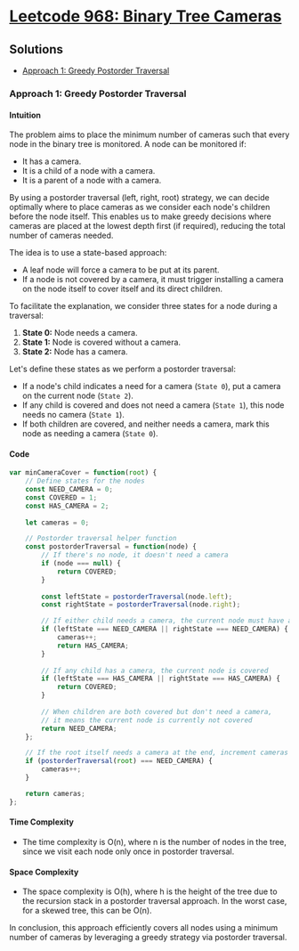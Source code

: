 # [Leetcode 968: Binary Tree Cameras](https://leetcode.com/problems/binary-tree-cameras/)

## Solutions
- [Approach 1: Greedy Postorder Traversal](#approach-1-greedy-postorder-traversal)

### Approach 1: Greedy Postorder Traversal

#### Intuition
The problem aims to place the minimum number of cameras such that every node in the binary tree is monitored. A node can be monitored if:
- It has a camera.
- It is a child of a node with a camera.
- It is a parent of a node with a camera.

By using a postorder traversal (left, right, root) strategy, we can decide optimally where to place cameras as we consider each node's children before the node itself. This enables us to make greedy decisions where cameras are placed at the lowest depth first (if required), reducing the total number of cameras needed.

The idea is to use a state-based approach:
- A leaf node will force a camera to be put at its parent.
- If a node is not covered by a camera, it must trigger installing a camera on the node itself to cover itself and its direct children.

To facilitate the explanation, we consider three states for a node during a traversal:
1. **State 0:** Node needs a camera.
2. **State 1:** Node is covered without a camera.
3. **State 2:** Node has a camera.

Let's define these states as we perform a postorder traversal:
- If a node's child indicates a need for a camera (`State 0`), put a camera on the current node (`State 2`).
- If any child is covered and does not need a camera (`State 1`), this node needs no camera (`State 1`).
- If both children are covered, and neither needs a camera, mark this node as needing a camera (`State 0`).

#### Code
```javascript
var minCameraCover = function(root) {
    // Define states for the nodes
    const NEED_CAMERA = 0;
    const COVERED = 1;
    const HAS_CAMERA = 2;
    
    let cameras = 0;

    // Postorder traversal helper function
    const postorderTraversal = function(node) {
        // If there's no node, it doesn't need a camera
        if (node === null) {
            return COVERED;
        }
        
        const leftState = postorderTraversal(node.left);
        const rightState = postorderTraversal(node.right);

        // If either child needs a camera, the current node must have a camera
        if (leftState === NEED_CAMERA || rightState === NEED_CAMERA) {
            cameras++;
            return HAS_CAMERA;
        }
        
        // If any child has a camera, the current node is covered
        if (leftState === HAS_CAMERA || rightState === HAS_CAMERA) {
            return COVERED;
        }
        
        // When children are both covered but don't need a camera,
        // it means the current node is currently not covered
        return NEED_CAMERA;
    };

    // If the root itself needs a camera at the end, increment cameras
    if (postorderTraversal(root) === NEED_CAMERA) {
        cameras++;
    }

    return cameras;
};
```

#### Time Complexity
- The time complexity is O(n), where n is the number of nodes in the tree, since we visit each node only once in postorder traversal.

#### Space Complexity
- The space complexity is O(h), where h is the height of the tree due to the recursion stack in a postorder traversal approach. In the worst case, for a skewed tree, this can be O(n).

In conclusion, this approach efficiently covers all nodes using a minimum number of cameras by leveraging a greedy strategy via postorder traversal.

